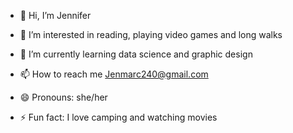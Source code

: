- 👋 Hi, I’m Jennifer 
- 👀 I’m interested in reading, playing video games and long walks 
- 🌱 I’m currently learning data science and graphic design 

- 📫 How to reach me Jenmarc240@gmail.com
- 😄 Pronouns: she/her 
- ⚡ Fun fact: I love camping and watching movies 

<!---
jmarcano101/jmarcano101 is a ✨ special ✨ repository because its `README.md` (this file) appears on your GitHub profile.
You can click the Preview link to take a look at your changes.
--->
